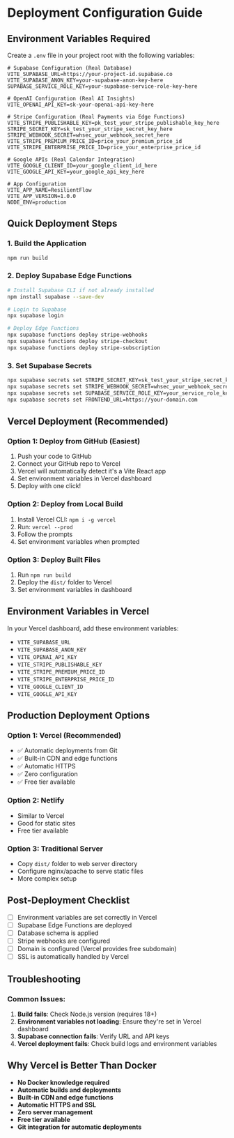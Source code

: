 # Deployment Configuration Guide

## Environment Variables Required

Create a `.env` file in your project root with the following variables:

```env
# Supabase Configuration (Real Database)
VITE_SUPABASE_URL=https://your-project-id.supabase.co
VITE_SUPABASE_ANON_KEY=your-supabase-anon-key-here
SUPABASE_SERVICE_ROLE_KEY=your-supabase-service-role-key-here

# OpenAI Configuration (Real AI Insights)  
VITE_OPENAI_API_KEY=sk-your-openai-api-key-here

# Stripe Configuration (Real Payments via Edge Functions)
VITE_STRIPE_PUBLISHABLE_KEY=pk_test_your_stripe_publishable_key_here
STRIPE_SECRET_KEY=sk_test_your_stripe_secret_key_here
STRIPE_WEBHOOK_SECRET=whsec_your_webhook_secret_here
VITE_STRIPE_PREMIUM_PRICE_ID=price_your_premium_price_id
VITE_STRIPE_ENTERPRISE_PRICE_ID=price_your_enterprise_price_id

# Google APIs (Real Calendar Integration)
VITE_GOOGLE_CLIENT_ID=your_google_client_id_here
VITE_GOOGLE_API_KEY=your_google_api_key_here

# App Configuration
VITE_APP_NAME=ResilientFlow
VITE_APP_VERSION=1.0.0
NODE_ENV=production
```

## Quick Deployment Steps

### 1. Build the Application
```bash
npm run build
```

### 2. Deploy Supabase Edge Functions
```bash
# Install Supabase CLI if not already installed
npm install supabase --save-dev

# Login to Supabase
npx supabase login

# Deploy Edge Functions
npx supabase functions deploy stripe-webhooks
npx supabase functions deploy stripe-checkout
npx supabase functions deploy stripe-subscription
```

### 3. Set Supabase Secrets
```bash
npx supabase secrets set STRIPE_SECRET_KEY=sk_test_your_stripe_secret_key
npx supabase secrets set STRIPE_WEBHOOK_SECRET=whsec_your_webhook_secret
npx supabase secrets set SUPABASE_SERVICE_ROLE_KEY=your_service_role_key
npx supabase secrets set FRONTEND_URL=https://your-domain.com
```

## Vercel Deployment (Recommended)

### Option 1: Deploy from GitHub (Easiest)
1. Push your code to GitHub
2. Connect your GitHub repo to Vercel
3. Vercel will automatically detect it's a Vite React app
4. Set environment variables in Vercel dashboard
5. Deploy with one click!

### Option 2: Deploy from Local Build
1. Install Vercel CLI: `npm i -g vercel`
2. Run: `vercel --prod`
3. Follow the prompts
4. Set environment variables when prompted

### Option 3: Deploy Built Files
1. Run `npm run build`
2. Deploy the `dist/` folder to Vercel
3. Set environment variables in dashboard

## Environment Variables in Vercel

In your Vercel dashboard, add these environment variables:
- `VITE_SUPABASE_URL`
- `VITE_SUPABASE_ANON_KEY`
- `VITE_OPENAI_API_KEY`
- `VITE_STRIPE_PUBLISHABLE_KEY`
- `VITE_STRIPE_PREMIUM_PRICE_ID`
- `VITE_STRIPE_ENTERPRISE_PRICE_ID`
- `VITE_GOOGLE_CLIENT_ID`
- `VITE_GOOGLE_API_KEY`

## Production Deployment Options

### Option 1: Vercel (Recommended)
- ✅ Automatic deployments from Git
- ✅ Built-in CDN and edge functions
- ✅ Automatic HTTPS
- ✅ Zero configuration
- ✅ Free tier available

### Option 2: Netlify
- Similar to Vercel
- Good for static sites
- Free tier available

### Option 3: Traditional Server
- Copy `dist/` folder to web server directory
- Configure nginx/apache to serve static files
- More complex setup

## Post-Deployment Checklist

- [ ] Environment variables are set correctly in Vercel
- [ ] Supabase Edge Functions are deployed
- [ ] Database schema is applied
- [ ] Stripe webhooks are configured
- [ ] Domain is configured (Vercel provides free subdomain)
- [ ] SSL is automatically handled by Vercel

## Troubleshooting

### Common Issues:
1. **Build fails**: Check Node.js version (requires 18+)
2. **Environment variables not loading**: Ensure they're set in Vercel dashboard
3. **Supabase connection fails**: Verify URL and API keys
4. **Vercel deployment fails**: Check build logs and environment variables

## Why Vercel is Better Than Docker

- **No Docker knowledge required**
- **Automatic builds and deployments**
- **Built-in CDN and edge functions**
- **Automatic HTTPS and SSL**
- **Zero server management**
- **Free tier available**
- **Git integration for automatic deployments**
